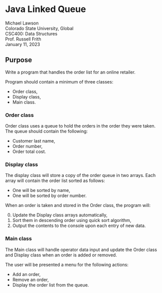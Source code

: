 # Java Linked Queue

Michael Lawson  
Colorado State University, Global  
CSC400: Data Structures  
Prof. Russell Frith  
January 11, 2023  

## Purpose
Write a program that handles the order list for an online retailer.

Program should contain a minimum of three classes:

- Order class,
- Display class,
- Main class.

### Order class

Order class uses a queue to hold the orders in the order they  were taken. The queue should contain the following:

- Customer last name,
- Order number,
- Order total cost.

### Display class

The display class will store a copy of the order queue in two arrays. Each array will contain the order list sorted as follows:

- One will be sorted by name,
- One will be sorted by order number.

When an order is taken and stored in the Order class, the program will:

0. Update the Display class arrays automatically,
0. Sort them in descending order using quick sort algorithm,
0. Output the contents to the console upon each entry of new data.

### Main class

The Main class will handle operator data input and update the Order class and Display class when an order is added or removed.

The user will be presented a menu for the following actions:

- Add an order,
- Remove an order,
- Display the order list from the queue.
